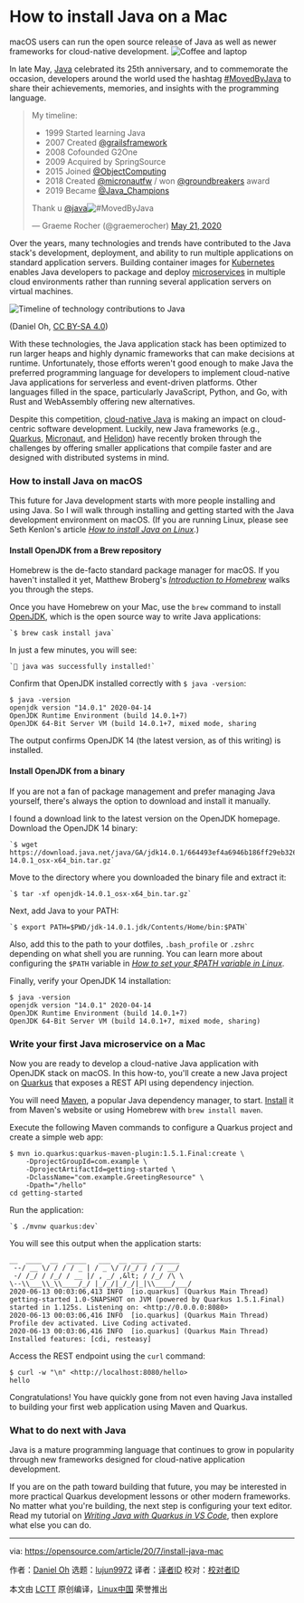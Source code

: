 [#]: collector: (lujun9972)
[#]: translator: ( )
[#]: reviewer: ( )
[#]: publisher: ( )
[#]: url: ( )
[#]: subject: (How to install Java on a Mac)
[#]: via: (https://opensource.com/article/20/7/install-java-mac)
[#]: author: (Daniel Oh https://opensource.com/users/daniel-oh)

How to install Java on a Mac
======
macOS users can run the open source release of Java as well as newer
frameworks for cloud-native development.
![Coffee and laptop][1]

In late May, [Java][2] celebrated its 25th anniversary, and to commemorate the occasion, developers around the world used the hashtag [#MovedByJava][3] to share their achievements, memories, and insights with the programming language.

> My timeline:
>
> * 1999 Started learning Java
>  * 2007 Created [@grailsframework][4]
>  * 2008 Cofounded G2One
>  * 2009 Acquired by SpringSource
>  * 2015 Joined [@ObjectComputing][5]
>  * 2018 Created [@micronautfw][6] / won [@groundbreakers][7] award
>  * 2019 Became [@Java_Champions][8]
>
> Thank u [@java][9]![#MovedByJava][10]
>
> — Graeme Rocher (@graemerocher) [May 21, 2020][11]

Over the years, many technologies and trends have contributed to the Java stack's development, deployment, and ability to run multiple applications on standard application servers. Building container images for [Kubernetes][12] enables Java developers to package and deploy [microservices][13] in multiple cloud environments rather than running several application servers on virtual machines.

![Timeline of technology contributions to Java][14]

(Daniel Oh, [CC BY-SA 4.0][15])

With these technologies, the Java application stack has been optimized to run larger heaps and highly dynamic frameworks that can make decisions at runtime. Unfortunately, those efforts weren't good enough to make Java the preferred programming language for developers to implement cloud-native Java applications for serverless and event-driven platforms. Other languages filled in the space, particularly JavaScript, Python, and Go, with Rust and WebAssembly offering new alternatives.

Despite this competition, [cloud-native Java][16] is making an impact on cloud-centric software development. Luckily, new Java frameworks (e.g., [Quarkus][17], [Micronaut][18], and [Helidon][19]) have recently broken through the challenges by offering smaller applications that compile faster and are designed with distributed systems in mind.

### How to install Java on macOS

This future for Java development starts with more people installing and using Java. So I will walk through installing and getting started with the Java development environment on macOS. (If you are running Linux, please see Seth Kenlon's article [_How to install Java on Linux_][20].)

#### Install OpenJDK from a Brew repository

Homebrew is the de-facto standard package manager for macOS. If you haven't installed it yet, Matthew Broberg's [_Introduction to Homebrew_][21] walks you through the steps.

Once you have Homebrew on your Mac, use the `brew` command to install [OpenJDK][22], which is the open source way to write Java applications:


```
`$ brew cask install java`
```

In just a few minutes, you will see:


```
`🍺 java was successfully installed!`
```

Confirm that OpenJDK installed correctly with `$ java -version`:


```
$ java -version
openjdk version "14.0.1" 2020-04-14
OpenJDK Runtime Environment (build 14.0.1+7)
OpenJDK 64-Bit Server VM (build 14.0.1+7, mixed mode, sharing
```

The output confirms OpenJDK 14 (the latest version, as of this writing) is installed.

#### Install OpenJDK from a binary

If you are not a fan of package management and prefer managing Java yourself, there's always the option to download and install it manually.

I found a download link to the latest version on the OpenJDK homepage. Download the OpenJDK 14 binary:


```
`$ wget https://download.java.net/java/GA/jdk14.0.1/664493ef4a6946b186ff29eb326336a2/7/GPL/openjdk-14.0.1_osx-x64_bin.tar.gz`
```

Move to the directory where you downloaded the binary file and extract it:


```
`$ tar -xf openjdk-14.0.1_osx-x64_bin.tar.gz`
```

Next, add Java to your PATH:


```
`$ export PATH=$PWD/jdk-14.0.1.jdk/Contents/Home/bin:$PATH`
```

Also, add this to the path to your dotfiles, `.bash_profile` or `.zshrc` depending on what shell you are running. You can learn more about configuring the `$PATH` variable in [_How to set your $PATH variable in Linux_][23].

Finally, verify your OpenJDK 14 installation:


```
$ java -version
openjdk version "14.0.1" 2020-04-14
OpenJDK Runtime Environment (build 14.0.1+7)
OpenJDK 64-Bit Server VM (build 14.0.1+7, mixed mode, sharing)
```

### Write your first Java microservice on a Mac

Now you are ready to develop a cloud-native Java application with OpenJDK stack on macOS. In this how-to, you'll create a new Java project on [Quarkus][17] that exposes a REST API using dependency injection.

You will need [Maven][24], a popular Java dependency manager, to start. [Install][25] it from Maven's website or using Homebrew with `brew install maven`.

Execute the following Maven commands to configure a Quarkus project and create a simple web app:


```
$ mvn io.quarkus:quarkus-maven-plugin:1.5.1.Final:create \
    -DprojectGroupId=com.example \
    -DprojectArtifactId=getting-started \
    -DclassName="com.example.GreetingResource" \
    -Dpath="/hello"
cd getting-started
```

Run the application:


```
`$ ./mvnw quarkus:dev`
```

You will see this output when the application starts:


```
__  ____  __  _____   ___  __ ____  ______
 --/ __ \/ / / / _ | / _ \/ //_/ / / / __/
 -/ /_/ / /_/ / __ |/ , _/ ,&lt; / /_/ /\ \  
\--\\___\\_\\____/_/ |_/_/|_/_/|_|\\____/___/  
2020-06-13 00:03:06,413 INFO  [io.quarkus] (Quarkus Main Thread) getting-started 1.0-SNAPSHOT on JVM (powered by Quarkus 1.5.1.Final) started in 1.125s. Listening on: <http://0.0.0.0:8080>
2020-06-13 00:03:06,416 INFO  [io.quarkus] (Quarkus Main Thread) Profile dev activated. Live Coding activated.
2020-06-13 00:03:06,416 INFO  [io.quarkus] (Quarkus Main Thread) Installed features: [cdi, resteasy]
```

Access the REST endpoint using the `curl` command:


```
$ curl -w "\n" <http://localhost:8080/hello>
hello
```

Congratulations! You have quickly gone from not even having Java installed to building your first web application using Maven and Quarkus.

### What to do next with Java

Java is a mature programming language that continues to grow in popularity through new frameworks designed for cloud-native application development.

If you are on the path toward building that future, you may be interested in more practical Quarkus development lessons or other modern frameworks. No matter what you're building, the next step is configuring your text editor. Read my tutorial on [_Writing Java with Quarkus in VS Code_][26], then explore what else you can do.

--------------------------------------------------------------------------------

via: https://opensource.com/article/20/7/install-java-mac

作者：[Daniel Oh][a]
选题：[lujun9972][b]
译者：[译者ID](https://github.com/译者ID)
校对：[校对者ID](https://github.com/校对者ID)

本文由 [LCTT](https://github.com/LCTT/TranslateProject) 原创编译，[Linux中国](https://linux.cn/) 荣誉推出

[a]: https://opensource.com/users/daniel-oh
[b]: https://github.com/lujun9972
[1]: https://opensource.com/sites/default/files/styles/image-full-size/public/lead-images/coffee_cafe_brew_laptop_desktop.jpg?itok=G-n1o1-o (Coffee and laptop)
[2]: https://opensource.com/resources/java
[3]: https://twitter.com/search?q=%23MovedByJava&src=typed_query
[4]: https://twitter.com/grailsframework?ref_src=twsrc%5Etfw
[5]: https://twitter.com/ObjectComputing?ref_src=twsrc%5Etfw
[6]: https://twitter.com/micronautfw?ref_src=twsrc%5Etfw
[7]: https://twitter.com/groundbreakers?ref_src=twsrc%5Etfw
[8]: https://twitter.com/Java_Champions?ref_src=twsrc%5Etfw
[9]: https://twitter.com/java?ref_src=twsrc%5Etfw
[10]: https://twitter.com/hashtag/MovedByJava?src=hash&ref_src=twsrc%5Etfw
[11]: https://twitter.com/graemerocher/status/1263484918157410304?ref_src=twsrc%5Etfw
[12]: https://opensource.com/resources/what-is-kubernetes
[13]: https://opensource.com/resources/what-are-microservices
[14]: https://opensource.com/sites/default/files/uploads/javatimeline.png (Timeline of technology contributions to Java)
[15]: https://creativecommons.org/licenses/by-sa/4.0/
[16]: https://opensource.com/article/20/1/cloud-native-java
[17]: https://quarkus.io/
[18]: https://micronaut.io/
[19]: https://helidon.io/#/
[20]: https://opensource.com/article/19/11/install-java-linux
[21]: https://opensource.com/article/20/6/homebrew-mac
[22]: https://openjdk.java.net/
[23]: https://opensource.com/article/17/6/set-path-linux
[24]: https://maven.apache.org/index.html
[25]: https://maven.apache.org/install.html
[26]: https://opensource.com/article/20/4/java-quarkus-vs-code
